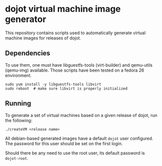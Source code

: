 dojot virtual machine image generator
=====================================

This repository contains scripts used to automatically generate virtual machine images
for releases of dojot.

Dependencies
------------

To use them, one must have libguestfs-tools (virt-builder) and qemu-utils (qemu-img) available.
Those scripts have been tested on a fedora 26 environment.

```shell
sudo yum install -y libguestfs-tools libvirt
sudo reboot  # make sure libvirt is properly initialized
```


Running
-------


To generate a set of virtual machines based on a given release of dojot, run the following:

```shell
./createVM <release name>
```

All debian-based generated images have a default `dojot` user configured. The password for this
user should be set on the first login.

Should there be any need to use the root user, its default password is `dojot-root`.
